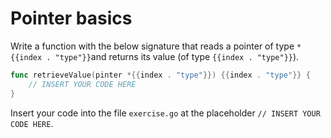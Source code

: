 # Pointer basics

Write a function with the below signature that reads a pointer of type `*{{index . "type"}}`and returns its value (of type `{{index . "type"}}`).

``` go
func retrieveValue(pinter *{{index . "type"}}) {{index . "type"}} {
	// INSERT YOUR CODE HERE
}
```

Insert your code into the file `exercise.go` at the placeholder `// INSERT YOUR CODE HERE`.


